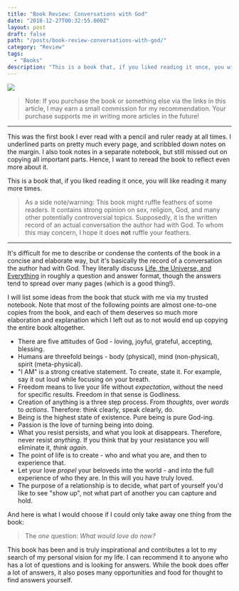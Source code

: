 ```yaml
---
title: "Book Review: Conversations with God"
date: "2018-12-27T00:32:55.000Z"
layout: post
draft: false
path: "/posts/book-review-conversations-with-god/"
category: "Review"
tags:
  - "Books"
description: "This is a book that, if you liked reading it once, you will like reading it many more times."
---
```


<a target="_blank" rel="nofollow" href="https://www.amazon.de/Conversations-God-Uncommon-Dialogue-Roman/dp/0340693258/ref=as_li_ss_il?ie=UTF8&qid=1545867904&sr=8-1&keywords=conversations+with+god&linkCode=li3&tag=nilan-21&linkId=40fd6c9703e2cfcd89f4d7557df28960&language=de_DE" target="_blank"><img border="0" src="//ws-eu.amazon-adsystem.com/widgets/q?_encoding=UTF8&ASIN=0340693258&Format=_SL250_&ID=AsinImage&MarketPlace=DE&ServiceVersion=20070822&WS=1&tag=nilan-21&language=de_DE" ></a><img src="https://ir-de.amazon-adsystem.com/e/ir?t=nilan-21&language=de_DE&l=li3&o=3&a=0340693258" width="1" height="1" border="0" alt="" style="border:none !important; margin:0px !important;" />

> Note: If you purchase the book or something else via the links in this article, I may earn a small commission for my recommendation. Your purchase supports me in writing more articles in the future!

---

This was the first book I ever read with a pencil and ruler ready at all times. I underlined parts on pretty much every page, and scribbled down notes on the margin. I also took notes in a separate notebook, but still missed out on copying all important parts. Hence, I want to reread the book to reflect even more about it.

This is a book that, if you liked reading it once, you will like reading it many more times.

> As a side note/warning: This book might ruffle feathers of some readers. It contains strong opinion on sex, religion, God, and many other potentially controversial topics. Supposedly, it is the written record of an actual conversation the author had with God. To whom this may concern, I hope it does **not** ruffle your feathers.

---

It's difficult for me to describe or condense the contents of the book in a concise and elaborate way, but it's basically the record of a conversation the author had with God. They literally discuss [Life, the Universe, and Everything](https://en.wikipedia.org/wiki/Phrases_from_The_Hitchhiker%27s_Guide_to_the_Galaxy#Answer_to_the_Ultimate_Question_of_Life,_the_Universe,_and_Everything_(42)) in roughly a question and answer format, though the answers tend to spread over many pages (which is a good thing!).

I will list some ideas from the book that stuck with me via my trusted notebook. Note that most of the following points are almost one-to-one copies from the book, and each of them deserves so much more elaboration and explanation which I left out as to not would end up copying the entire book altogether.

* There are five attitudes of God - loving, joyful, grateful, accepting, blessing.
* Humans are threefold beings - body (physical), mind (non-physical), spirit (meta-physical).
* "I AM" is a strong creative statement. To create, state it. For example, say it out loud while focusing on your breath.
* Freedom means to live your life without _expectation_, without the need for specific results. Freedom in that sense is Godliness.
* Creation of anything is a three step process. From _thoughts_, over _words_ to _actions_. Therefore: think clearly, speak clearly, do.
* Being is the highest state of existence. Pure being is pure God-ing.
* Passion is the love of turning being into doing.
* What you resist persists, and what you look at disappears. Therefore, never resist _anything_. If you think that by your resistance you will eliminate it, _think again_.
* The point of life is to create - who and what you are, and then to experience that.
* Let your love _propel_ your beloveds into the world - and into the full experience of who they are. In this will you have truly loved.
* The purpose of a relationship is to decide, what part of yourself you'd like to see "show up", not what part of another you can capture and hold.

And here is what I would choose if I could only take away one thing from the book:

> The _one_ question: _What would love do now?_

This book has been and is truly inspirational and contributes a lot to my search of my personal vision for my life. I can recommend it to anyone who has a lot of questions and is looking for answers. While the book does offer a lot of answers, it also poses many opportunities and food for thought to find answers yourself.